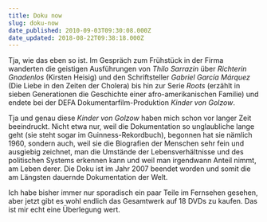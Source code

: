 ```yaml
---
title: Doku now
slug: doku-now
date_published: 2010-09-03T09:30:08.000Z
date_updated: 2018-08-22T09:38:18.000Z
---
```


Tja, wie das eben so ist. Im Gespräch zum Frühstück in der Firma wanderten die geistigen Ausführungen von *Thilo Sarrazin* über *Richterin Gnadenlos* (Kirsten Heisig) und den Schriftsteller *Gabriel García Márquez* (Die Liebe in den Zeiten der Cholera) bis hin zur Serie *Roots* (erzählt in sieben Generationen die Geschichte einer afro-amerikanischen Familie) und endete bei der DEFA Dokumentarfilm-Produktion *Kinder von Golzow*.

Tja und genau diese *Kinder von Golzow* haben mich schon vor langer Zeit beeindruckt. Nicht etwa nur, weil die Dokumentation so unglaubliche lange geht (sie steht sogar im Guinness-Rekordbuch), begonnen hat sie nämlich 1960, sondern auch, weil sie die Biografien der Menschen sehr fein und ausgiebig zeichnet, man die Umstände der Lebensverhältnisse und des politischen Systems erkennen kann und weil man irgendwann Anteil nimmt, am Leben derer. Die Doku ist im Jahr 2007 beendet worden und somit die am Längsten dauernde Dokumentation der Welt.

Ich habe bisher immer nur sporadisch ein paar Teile im Fernsehen gesehen, aber jetzt gibt es wohl endlich das Gesamtwerk auf 18 DVDs zu kaufen. Das ist mir echt eine Überlegung wert.
